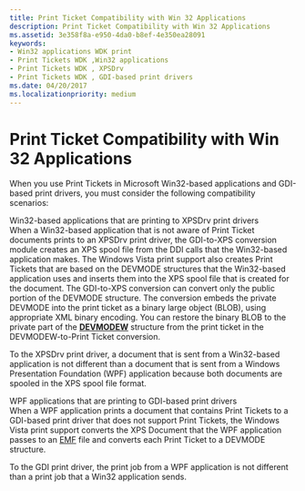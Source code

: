 ```yaml
---
title: Print Ticket Compatibility with Win 32 Applications
description: Print Ticket Compatibility with Win 32 Applications
ms.assetid: 3e358f8a-e950-4da0-b8ef-4e350ea28091
keywords:
- Win32 applications WDK print
- Print Tickets WDK ,Win32 applications
- Print Tickets WDK , XPSDrv
- Print Tickets WDK , GDI-based print drivers
ms.date: 04/20/2017
ms.localizationpriority: medium
---
```


# Print Ticket Compatibility with Win 32 Applications


When you use Print Tickets in Microsoft Win32-based applications and GDI-based print drivers, you must consider the following compatibility scenarios:

<a href="" id="win32-based-applications-that-are-printing-to-xpsdrv-print-drivers"></a>Win32-based applications that are printing to XPSDrv print drivers  
When a Win32-based application that is not aware of Print Ticket documents prints to an XPSDrv print driver, the GDI-to-XPS conversion module creates an XPS spool file from the DDI calls that the Win32-based application makes. The Windows Vista print support also creates Print Tickets that are based on the DEVMODE structures that the Win32-based application uses and inserts them into the XPS spool file that is created for the document. The GDI-to-XPS conversion can convert only the public portion of the DEVMODE structure. The conversion embeds the private DEVMODE into the print ticket as a binary large object (BLOB), using appropriate XML binary encoding. You can restore the binary BLOB to the private part of the [**DEVMODEW**](https://msdn.microsoft.com/library/windows/hardware/ff552837) structure from the print ticket in the DEVMODEW-to-Print Ticket conversion.

To the XPSDrv print driver, a document that is sent from a Win32-based application is not different than a document that is sent from a Windows Presentation Foundation (WPF) application because both documents are spooled in the XPS spool file format.

<a href="" id="wpf-applications-that-are-printing-to-gdi-based-print-drivers"></a>WPF applications that are printing to GDI-based print drivers  
When a WPF application prints a document that contains Print Tickets to a GDI-based print driver that does not support Print Tickets, the Windows Vista print support converts the XPS Document that the WPF application passes to an [EMF](emf-data-type.md) file and converts each Print Ticket to a DEVMODE structure.

To the GDI print driver, the print job from a WPF application is not different than a print job that a Win32 application sends.

 

 




